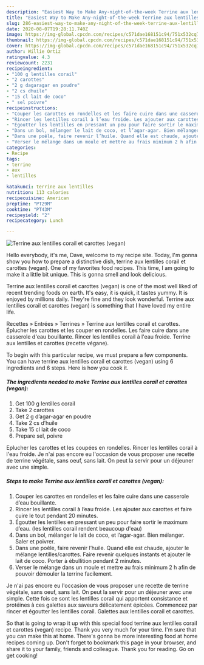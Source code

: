 ```yaml
---
description: "Easiest Way to Make Any-night-of-the-week Terrine aux lentilles corail et carottes (vegan)"
title: "Easiest Way to Make Any-night-of-the-week Terrine aux lentilles corail et carottes (vegan)"
slug: 286-easiest-way-to-make-any-night-of-the-week-terrine-aux-lentilles-corail-et-carottes-vegan
date: 2020-08-07T19:28:11.740Z
image: https://img-global.cpcdn.com/recipes/c571dae168151c94/751x532cq70/terrine-aux-lentilles-corail-et-carottes-vegan-photo-principale-de-la-recette.jpg
thumbnail: https://img-global.cpcdn.com/recipes/c571dae168151c94/751x532cq70/terrine-aux-lentilles-corail-et-carottes-vegan-photo-principale-de-la-recette.jpg
cover: https://img-global.cpcdn.com/recipes/c571dae168151c94/751x532cq70/terrine-aux-lentilles-corail-et-carottes-vegan-photo-principale-de-la-recette.jpg
author: Willie Ortiz
ratingvalue: 4.3
reviewcount: 2231
recipeingredient:
- "100 g lentilles corail"
- "2 carottes"
- "2 g dagaragar en poudre"
- "2 cs dhuile"
- "15 cl lait de coco"
- " sel poivre"
recipeinstructions:
- "Couper les carottes en rondelles et les faire cuire dans une casserole d’eau bouillante."
- "Rincer les lentilles corail à l’eau froide. Les ajouter aux carottes et faire cuire le tout pendant 20 minutes."
- "Égoutter les lentilles en pressant un peu pour faire sortir le maximum d’eau. (les lentilles corail rendent beaucoup d&#39;eau)"
- "Dans un bol, mélanger le lait de coco, et l’agar-agar. Bien mélanger. Saler et poivrer."
- "Dans une poêle, faire revenir l’huile. Quand elle est chaude, ajouter le mélange lentilles/carottes. Faire revenir quelques instants et ajouter le lait de coco. Porter à ébullition pendant 2 minutes."
- "Verser le mélange dans un moule et mettre au frais minimum 2 h afin de pouvoir démouler la terrine facilement."
categories:
- Recipe
tags:
- terrine
- aux
- lentilles

katakunci: terrine aux lentilles 
nutrition: 113 calories
recipecuisine: American
preptime: "PT29M"
cooktime: "PT43M"
recipeyield: "2"
recipecategory: Lunch

---
```



![Terrine aux lentilles corail et carottes (vegan)](https://img-global.cpcdn.com/recipes/c571dae168151c94/751x532cq70/terrine-aux-lentilles-corail-et-carottes-vegan-photo-principale-de-la-recette.jpg)

Hello everybody, it's me, Dave, welcome to my recipe site. Today, I'm gonna show you how to prepare a distinctive dish, terrine aux lentilles corail et carottes (vegan). One of my favorites food recipes. This time, I am going to make it a little bit unique. This is gonna smell and look delicious.

Terrine aux lentilles corail et carottes (vegan) is one of the most well liked of recent trending foods on earth. It's easy, it is quick, it tastes yummy. It is enjoyed by millions daily. They're fine and they look wonderful. Terrine aux lentilles corail et carottes (vegan) is something that I have loved my entire life.

Recettes » Entrées » Terrines » Terrine aux lentilles corail et carottes. Éplucher les carottes et les couper en rondelles. Les faire cuire dans une casserole d&#39;eau bouillante. Rincer les lentilles corail à l&#39;eau froide. Terrine aux lentilles et carottes (recette végane).


To begin with this particular recipe, we must prepare a few components. You can have terrine aux lentilles corail et carottes (vegan) using 6 ingredients and 6 steps. Here is how you cook it.

<!--inarticleads1-->

##### The ingredients needed to make Terrine aux lentilles corail et carottes (vegan):

1. Get 100 g lentilles corail
1. Take 2 carottes
1. Get 2 g d’agar-agar en poudre
1. Take 2 cs d’huile
1. Take 15 cl lait de coco
1. Prepare  sel, poivre


Eplucher les carottes et les coupées en rondelles. Rincer les lentilles corail à l&#39;eau froide. Je n&#39;ai pas encore eu l&#39;occasion de vous proposer une recette de terrine végétale, sans oeuf, sans lait. On peut la servir pour un déjeuner avec une simple. 

<!--inarticleads2-->

##### Steps to make Terrine aux lentilles corail et carottes (vegan):

1. Couper les carottes en rondelles et les faire cuire dans une casserole d’eau bouillante.
1. Rincer les lentilles corail à l’eau froide. Les ajouter aux carottes et faire cuire le tout pendant 20 minutes.
1. Égoutter les lentilles en pressant un peu pour faire sortir le maximum d’eau. (les lentilles corail rendent beaucoup d&#39;eau)
1. Dans un bol, mélanger le lait de coco, et l’agar-agar. Bien mélanger. Saler et poivrer.
1. Dans une poêle, faire revenir l’huile. Quand elle est chaude, ajouter le mélange lentilles/carottes. Faire revenir quelques instants et ajouter le lait de coco. Porter à ébullition pendant 2 minutes.
1. Verser le mélange dans un moule et mettre au frais minimum 2 h afin de pouvoir démouler la terrine facilement.


Je n&#39;ai pas encore eu l&#39;occasion de vous proposer une recette de terrine végétale, sans oeuf, sans lait. On peut la servir pour un déjeuner avec une simple. Cette fois ce sont les lentilles corail qui apportent consistance et protéines à ces galettes aux saveurs délicatement épicées. Commencez par rincer et égoutter les lentilles corail. Galettes aux lentilles corail et carottes. 

So that is going to wrap it up with this special food terrine aux lentilles corail et carottes (vegan) recipe. Thank you very much for your time. I'm sure that you can make this at home. There's gonna be more interesting food at home recipes coming up. Don't forget to bookmark this page in your browser, and share it to your family, friends and colleague. Thank you for reading. Go on get cooking!
